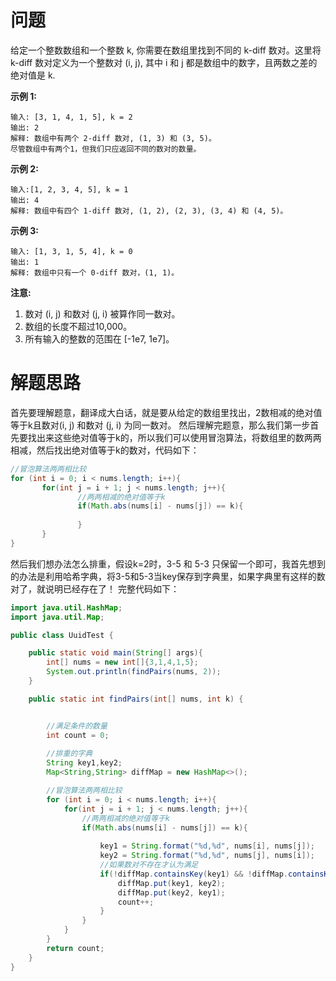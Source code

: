 # 问题
给定一个整数数组和一个整数 k, 你需要在数组里找到不同的 k-diff 数对。这里将 k-diff 数对定义为一个整数对 (i, j), 其中 i 和 j 都是数组中的数字，且两数之差的绝对值是 k.

**示例 1:**
```
输入: [3, 1, 4, 1, 5], k = 2
输出: 2
解释: 数组中有两个 2-diff 数对, (1, 3) 和 (3, 5)。
尽管数组中有两个1，但我们只应返回不同的数对的数量。
```
**示例 2:**
```
输入:[1, 2, 3, 4, 5], k = 1
输出: 4
解释: 数组中有四个 1-diff 数对, (1, 2), (2, 3), (3, 4) 和 (4, 5)。
```
**示例 3:**
```
输入: [1, 3, 1, 5, 4], k = 0
输出: 1
解释: 数组中只有一个 0-diff 数对，(1, 1)。
```
**注意:**
1. 数对 (i, j) 和数对 (j, i) 被算作同一数对。
2. 数组的长度不超过10,000。
3. 所有输入的整数的范围在 [-1e7, 1e7]。

# 解题思路
首先要理解题意，翻译成大白话，就是要从给定的数组里找出，2数相减的绝对值等于k且数对(i, j) 和数对 (j, i) 为同一数对。
然后理解完题意，那么我们第一步首先要找出来这些绝对值等于k的，所以我们可以使用冒泡算法，将数组里的数两两相减，然后找出绝对值等于k的数对，代码如下：
```java
//冒泡算法两两相比较
for (int i = 0; i < nums.length; i++){
       for(int j = i + 1; j < nums.length; j++){
               //两两相减的绝对值等于k
               if(Math.abs(nums[i] - nums[j]) == k){
              
               }
       }      
}
```
然后我们想办法怎么排重，假设k=2时，3-5 和 5-3 只保留一个即可，我首先想到的办法是利用哈希字典，将3-5和5-3当key保存到字典里，如果字典里有这样的数对了，就说明已经存在了！
完整代码如下：
```java
import java.util.HashMap;
import java.util.Map;

public class UuidTest {

    public static void main(String[] args){
        int[] nums = new int[]{3,1,4,1,5};
        System.out.println(findPairs(nums, 2));
    }

    public static int findPairs(int[] nums, int k) {


        //满足条件的数量
        int count = 0;
        
        //排重的字典
        String key1,key2;
        Map<String,String> diffMap = new HashMap<>();

        //冒泡算法两两相比较
        for (int i = 0; i < nums.length; i++){
            for(int j = i + 1; j < nums.length; j++){
                //两两相减的绝对值等于k
                if(Math.abs(nums[i] - nums[j]) == k){
                    
                    key1 = String.format("%d,%d", nums[i], nums[j]);
                    key2 = String.format("%d,%d", nums[j], nums[i]);
                    //如果数对不存在才认为满足
                    if(!diffMap.containsKey(key1) && !diffMap.containsKey(key2)) {
                        diffMap.put(key1, key2);
                        diffMap.put(key2, key1);
                        count++;
                    }
                }
            }
        }
        return count;
    }
}
```